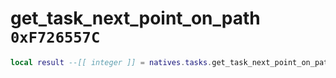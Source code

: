 # get_task_next_point_on_path `0xF726557C`

```lua
local result --[[ integer ]] = natives.tasks.get_task_next_point_on_path(_unk0 --[[ integer ]], _unk1 --[[ integer ]])
```